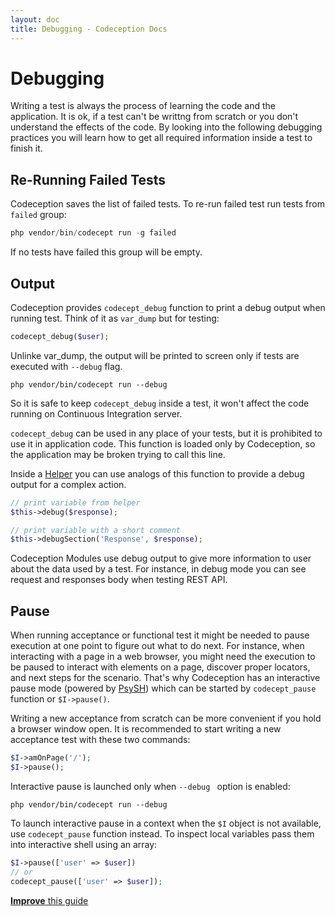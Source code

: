 ```yaml
---
layout: doc
title: Debugging - Codeception Docs
---
```



# Debugging

Writing a test is always the process of learning the code and the application.
It is ok, if a test can't be writtng from scratch or you don't understand the effects of the code. 
By looking into the following debugging practices you will learn how to get all required information inside a test to finish it.

## Re-Running Failed Tests

Codeception saves the list of failed tests. To re-run failed test run tests from `failed` group:

```php
php vendor/bin/codecept run -g failed
```

If no tests have failed this group will be empty.

## Output

Codeception provides `codecept_debug` function to print a debug output when running test. 
Think of it as `var_dump` but for testing:

```php
codecept_debug($user);
```

Unlinke var_dump, the output will be printed to screen only if tests are executed with `--debug` flag.

```
php vendor/bin/codecept run --debug
```

So it is safe to keep `codecept_debug` inside a test, it won't affect the code running on Continuous Integration server.

`codecept_debug` can be used in any place of your tests, but it is prohibited to use it in application code. 
This function is loaded only by Codeception, so the application may be broken trying to call this line.

Inside a [Helper](/docs/06-ModulesAndHelpers#Helpers) you can use analogs of this function to provide a debug output for a complex action. 


```php
// print variable from helper
$this->debug($response);

// print variable with a short comment
$this->debugSection('Response', $response);
```

Codeception Modules use debug output to give more information to user about the data used by a test. For instance, in debug mode you can see request and responses body when testing REST API.


## Pause

When running acceptance or functional test it might be needed to pause execution at one point to figure out what to do next. For instance, when interacting with a page in a web browser, you might need the execution to be paused to interact with elements on a page, discover proper locators, and next steps for the scenario. That's why Codeception has an interactive pause mode (powered by [PsySH](https://psysh.org)) which can be started by `codecept_pause` function or `$I->pause()`.

Writing a new acceptance from scratch can be more convenient if you hold a browser window open. It is recommended to start writing a new acceptance test with these two commands:

```php
$I->amOnPage('/');
$I->pause();
```

Interactive pause is launched only when `--debug ` option is enabled:

```
php vendor/bin/codecept run --debug
```

To launch interactive pause in a context when the `$I` object is not available, use `codecept_pause` function instead. To inspect local variables pass them into interactive shell using an array:

```php
$I->pause(['user' => $user])
// or
codecept_pause(['user' => $user]);
```


<div class="alert alert-warning"><a href="https://github.com/Codeception/codeception.github.com/edit/master/guides/06-Debugging.md"><strong>Improve</strong> this guide</a></div>
